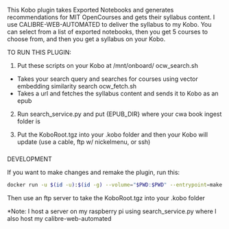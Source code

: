 This Kobo plugin takes Exported Notebooks and generates recommendations for MIT OpenCourses and gets their syllabus content. I use CALIBRE-WEB-AUTOMATED to deliver the syllabus to my Kobo. You can select from a list of exported notebooks, then you get 5 courses to choose from, and then you get a syllabus on your Kobo. 

TO RUN THIS PLUGIN:
1. Put these scripts on your Kobo at /mnt/onboard/
ocw_search.sh
- Takes your search query and searches for courses using vector embedding similarity search
ocw_fetch.sh
- Takes a url and fetches the syllabus content and sends it to Kobo as an epub

2. Run search_service.py and put {EPUB_DIR} where your cwa book ingest folder is

3. Put the KoboRoot.tgz into your .kobo folder and then your Kobo will update (use a cable, ftp w/ nickelmenu, or ssh)

#####

DEVELOPMENT

If you want to make changes and remake the plugin, run this:
```bash
docker run -u $(id -u):$(id -g) --volume="$PWD:$PWD" --entrypoint=make --workdir="$PWD" --env=HOME --rm -it ghcr.io/pgaskin/nickeltc:1 NAME=SyllabusFetch
```

Then use an ftp server to take the KoboRoot.tgz into your .kobo folder

*Note: I host a server on my raspberry pi using search_service.py where I also host my calibre-web-automated
